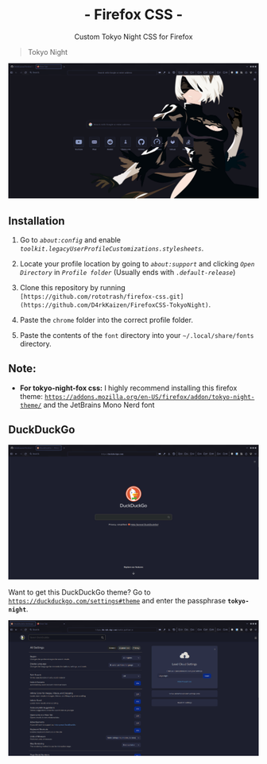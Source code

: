 <div align="center">
<h1>- Firefox CSS -</h1>
Custom Tokyo Night CSS for Firefox
</div>

> Tokyo Night

![preview](preview.png)

## Installation

1. Go to *`about:config`* and enable *`toolkit.legacyUserProfileCustomizations.stylesheets`*.

2. Locate your profile location by going to *`about:support`* and clicking *`Open Directory`* in *`Profile folder`* (Usually ends with *`.default-release`*)

3. Clone this repository by running `[https://github.com/rototrash/firefox-css.git](https://github.com/D4rkKaizen/FirefoxCSS-TokyoNight)`.

4. Paste the `chrome` folder into the correct profile folder.
    
6. Paste the contents of the `font` directory into your `~/.local/share/fonts` directory.

## Note:
- **For tokyo-night-fox css:**
I highly recommend installing this firefox theme: [`https://addons.mozilla.org/en-US/firefox/addon/tokyo-night-theme/`](https://addons.mozilla.org/en-US/firefox/addon/tokyo-night-theme/) and the JetBrains Mono Nerd font


 ## DuckDuckGo
![ddg-theme](ddg2.png)

Want to get this DuckDuckGo theme? Go to [`https://duckduckgo.com/settings#theme`](https://duckduckgo.com/settings#theme) and enter the passphrase **`tokyo-night`**.

![ddg](ddg.png)
